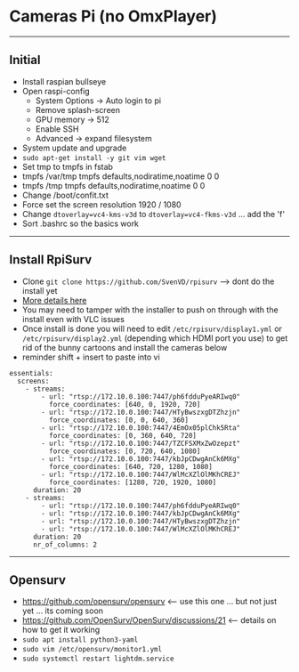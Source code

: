 # Cameras Pi (no OmxPlayer)

----

## Initial
* Install raspian bullseye
* Open raspi-config
  * System Options -> Auto login to pi
  * Remove splash-screen
  * GPU memory -> 512
  * Enable SSH
  * Advanced -> expand filesystem
* System update and upgrade
* `sudo apt-get install -y git vim wget`
* Set tmp to tmpfs in fstab
*  tmpfs /var/tmp tmpfs defaults,nodiratime,noatime 0 0
*  tmpfs /tmp tmpfs defaults,nodiratime,noatime 0 0
* Change /boot/confit.txt
*  Force set the screen resolution 1920 / 1080
*  Change `dtoverlay=vc4-kms-v3d` to `dtoverlay=vc4-fkms-v3d` ... add the 'f'
* Sort .bashrc so the basics work

----
## Install RpiSurv
* Clone `git clone https://github.com/SvenVD/rpisurv` --> dont do the install yet
* [More details here](https://github.com/SvenVD/rpisurv)
* You may need to tamper with the installer to push on through with the install even with VLC issues
* Once install is done you will need to edit `/etc/rpisurv/display1.yml` or `/etc/rpisurv/display2.yml` (depending which HDMI port you use) to get rid of the bunny cartoons and install the cameras below
* reminder shift + insert to paste into vi
```
essentials:
  screens:
    - streams:
        - url: "rtsp://172.10.0.100:7447/ph6fdduPyeARIwq0"
          force_coordinates: [640, 0, 1920, 720]
        - url: "rtsp://172.10.0.100:7447/HTyBwszxgDTZhzjn"
          force_coordinates: [0, 0, 640, 360]
        - url: "rtsp://172.10.0.100:7447/4EmOx05plChk5Rta"
          force_coordinates: [0, 360, 640, 720]
        - url: "rtsp://172.10.0.100:7447/TZCFSXMxZwOzepzt"
          force_coordinates: [0, 720, 640, 1080]
        - url: "rtsp://172.10.0.100:7447/kbJpCDwgAnCk6MXg"
          force_coordinates: [640, 720, 1280, 1080]
        - url: "rtsp://172.10.0.100:7447/WlMcXZlOlMKhCREJ"
          force_coordinates: [1280, 720, 1920, 1080]
      duration: 20
    - streams:
        - url: "rtsp://172.10.0.100:7447/ph6fdduPyeARIwq0"
        - url: "rtsp://172.10.0.100:7447/kbJpCDwgAnCk6MXg"
        - url: "rtsp://172.10.0.100:7447/HTyBwszxgDTZhzjn"
        - url: "rtsp://172.10.0.100:7447/WlMcXZlOlMKhCREJ"
      duration: 20
      nr_of_columns: 2
```
----
## Opensurv
* https://github.com/opensurv/opensurv <-- use this one ... but not just yet ... its coming soon
* https://github.com/OpenSurv/OpenSurv/discussions/21 <-- details on how to get it working
* `sudo apt install python3-yaml`
* `sudo vim /etc/opensurv/monitor1.yml`
* `sudo systemctl restart lightdm.service`



